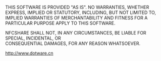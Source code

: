 
THIS SOFTWARE IS PROVIDED "AS IS".  NO WARRANTIES, WHETHER EXPRESS, IMPLIED 
OR STATUTORY, INCLUDING, BUT NOT LIMITED TO, IMPLIED WARRANTIES OF 
MERCHANTABILITY AND FITNESS FOR A PARTICULAR PURPOSE APPLY TO THIS SOFTWARE.  

NFCSHARE SHALL NOT, IN ANY  CIRCUMSTANCES, BE LIABLE FOR SPECIAL, INCIDENTAL, OR  
CONSEQUENTIAL DAMAGES, FOR ANY REASON WHATSOEVER.  

http://www.dotware.cn
